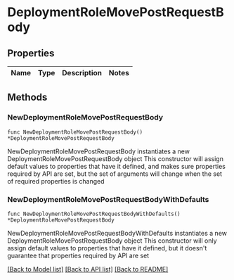 # DeploymentRoleMovePostRequestBody

## Properties

Name | Type | Description | Notes
------------ | ------------- | ------------- | -------------

## Methods

### NewDeploymentRoleMovePostRequestBody

`func NewDeploymentRoleMovePostRequestBody() *DeploymentRoleMovePostRequestBody`

NewDeploymentRoleMovePostRequestBody instantiates a new DeploymentRoleMovePostRequestBody object
This constructor will assign default values to properties that have it defined,
and makes sure properties required by API are set, but the set of arguments
will change when the set of required properties is changed

### NewDeploymentRoleMovePostRequestBodyWithDefaults

`func NewDeploymentRoleMovePostRequestBodyWithDefaults() *DeploymentRoleMovePostRequestBody`

NewDeploymentRoleMovePostRequestBodyWithDefaults instantiates a new DeploymentRoleMovePostRequestBody object
This constructor will only assign default values to properties that have it defined,
but it doesn't guarantee that properties required by API are set


[[Back to Model list]](../README.md#documentation-for-models) [[Back to API list]](../README.md#documentation-for-api-endpoints) [[Back to README]](../README.md)


